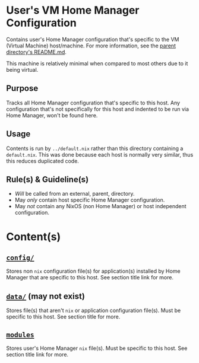 # User's VM Home Manager Configuration

Contains user's Home Manager configuration that's specific to the VM (Virtual Machine) host/machine. For more information, see the [parent directory's README.md](../README.md).

This machine is relatively minimal when compared to most others due to it being virtual.

## Purpose

Tracks all Home Manager configuration that's specific to this host. Any configuration that's not specifically for this host and indented to be run via Home Manager, won't be found here.

## Usage

Contents is run by `../default.nix` rather than this directory containing a `default.nix`. This was done because each host is normally very similar, thus this reduces duplicated code.

## Rule(s) & Guideline(s)

- *Will* be called from an external, parent, directory.
- May *only* contain host specific Home Manager configuration.
- May *not* contain any NixOS (non Home Manager) or host independent configuration.

# Content(s)

## [`config/`](./config/README.md)

Stores non `nix` configuration file(s) for application(s) installed by Home Manager that are specific to this host. See section title link for more.

## [`data/`](./config/README.md) (may not exist)

Stores file(s) that aren't `nix` or application configuration file(s). Must be specific to this host. See section title for more.

## [`modules`](./modules/README.md)

Stores user's Home Manager `nix` file(s). Must be specific to this host. See section title link for more.

